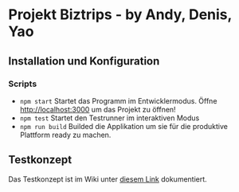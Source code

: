 # Projekt Biztrips - by Andy, Denis, Yao

## Installation und Konfiguration

### Scripts

- `npm start`
Startet das Programm im Entwicklermodus. Öffne [http://localhost:3000](http://localhost:3000/) um das Projekt zu öffnen!
- `npm test`
Startet den Testrunner im interaktiven Modus
- `npm run build`
Builded die Applikation um sie für die produktive Plattform ready zu machen. 

## Testkonzept

Das Testkonzept ist im Wiki unter [diesem Link](https://github.com/abbeynox/m324-biztrips/wiki/Testkonzept) dokumentiert.
